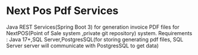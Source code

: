 # Next Pos Pdf Services
Java REST Services(Spring Boot 3) for generation invoice PDF files for NextPOS(Point of Sale system ,private git repository) system.
Requirements : Java 17+,SQL Server,PostgresSQL(for storing generating pdf files, SQL Server server will communicate with PostgresSQL to get data)
